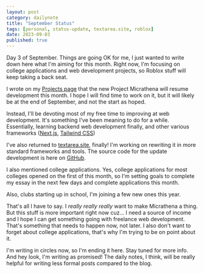 ```yaml
---
layout: post
category: dailynote
title: "September Status"
tags: [personal, status-update, textarea.site, roblox]
date: 2023-09-03
published: true
---
```

Day 3 of September. Things are going OK for me, I just wanted to write down here what I'm aiming for this month. Right now, I'm focusing on college applications and web development projects, so Roblox stuff will keep taking a back seat.

I wrote on my [Projects page](/projects) that the new Project Micrathena will resume development this month. I hope I will find time to work on it, but it will likely be at the end of September, and not the start as hoped.

Instead, I'll be devoting most of my free time to improving at web development. It's something I've been meaning to do for a while. Essentially, learning backend web development finally, and other various frameworks ([Next.js](https://nextjs.org/), [Tailwind CSS](https://tailwindcss.com/))

I've also returned to [textarea.site](https://textarea.site), finally! I'm working on rewriting it in more standard frameworks and tools. The source code for the update development is here on [GitHub](https://github.com/real-jame/textarea/commits/next).

I also mentioned college applications. Yes, college applications for most colleges opened on the first of this month, so I'm setting goals to complete my essay in the next few days and complete applications this month.

Also, clubs starting up in school, I'm joining a few new ones this year.

That's all I have to say. I *really really really* want to make Micrathena a thing. But this stuff is more important right now cuz... I need a source of income and I hope I can get something going with freelance web development. That's something that needs to happen now, not later. I also don't want to forget about college applications, that's why I'm trying to be on point about it.

I'm writing in circles now, so I'm ending it here. Stay tuned for more info. And hey look, I'm writing as promised! The daily notes, I think, will be really helpful for writing less formal posts compared to the blog.
